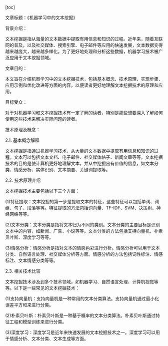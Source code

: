
[toc]                    
                
                
文章标题：《机器学习中的文本挖掘》

背景介绍：

文本挖掘是指从海量的文本数据中提取有用信息和知识的过程。近年来，随着互联网的普及，以及社交媒体、搜索引擎、电子邮件等应用的快速发展，文本数据变得越来越庞大，越来越多样化。为了更好地处理和分析这些数据，机器学习技术被广泛应用于文本挖掘领域。

文章目的：

本文旨在介绍机器学习中的文本挖掘技术，包括基本概念、技术原理、实现步骤、应用示例和优化改进等方面的内容，以便读者更好地理解文本挖掘技术的原理和应用。

目标受众：

对于对机器学习和文本挖掘技术有一定了解的读者，特别是那些想要深入了解如何使用这些技术来解决实际问题的读者。

技术原理及概念：

2.1. 基本概念解释

文本挖掘是指通过机器学习技术，从大量的文本数据中提取有用信息和知识的过程。文本可以包括文本文档、电子邮件、社交媒体帖子、新闻文章等等。文本挖掘技术的目的是使计算机更好地理解文本，并从中挖掘出有价值的信息，如文本分类、情感分析、实体识别、文本摘要、关键词提取等。

2.2. 技术原理介绍

文本挖掘技术主要包括以下三个方面：

(1)特征提取：文本挖掘的第一步是提取文本的特征，这些特征可以包括单词、词组、句子、段落等等。特征提取的方法包括词向量、TF-IDF、SVM、决策树、神经网络等等。

(2)文本分类：文本分类是指将文本归为不同的类别。文本分类的主要目标是识别文本中的内容，如新闻、广告、小说等等。文本分类的方法包括支持向量机、朴素贝叶斯、深度学习等等。

(3)情感分析：情感分析是指对文本的情感色彩进行分析。情感分析可以用于文本分类、自然语言处理、社交媒体分析等方面。情感分析的方法包括词性标注、情感标注、文本情感分类等等。

2.3. 相关技术比较

文本挖掘技术涉及到多个技术领域，如机器学习、自然语言处理、计算机视觉等等。以下是一些常见的文本挖掘技术：

(1)支持向量机：支持向量机是一种常用的文本分类算法。支持向量机通过最小化误差平方和来进行分类。

(2)朴素贝叶斯：朴素贝叶斯是一种基于概率的文本分类算法。朴素贝叶斯通过特征工程和模型训练来进行分类。

(3)深度学习：深度学习是近年来快速发展的文本挖掘技术之一。深度学习可以用于情感分析、文本分类、文本生成等方面。

